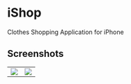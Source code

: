 iShop
=====

Clothes Shopping Application for iPhone

## Screenshots

<table>
  <tr>
    <td>
      <img src="https://raw.github.com/bilalnazir90/iShop/master/Screenshots/Main_Screen.png"/>
    </td>
    <td>
    <img src="https://raw.github.com/bilalnazir90/iShop/master/Screenshots/women_clothesCategories.png.png"/>
    </td>
  <tr>
</table>
